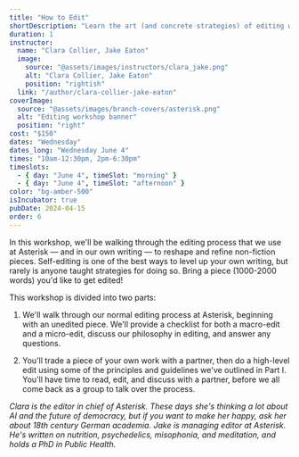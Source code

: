 ```yaml
---
title: "How to Edit"
shortDescription: "Learn the art (and concrete strategies) of editing with Asterisk's editors"
duration: 1
instructor:
  name: "Clara Collier, Jake Eaton"
  image:
    source: "@assets/images/instructors/clara_jake.png"
    alt: "Clara Collier, Jake Eaton"
    position: "rightish"
  link: "/author/clara-collier-jake-eaton"
coverImage:
  source: "@assets/images/branch-covers/asterisk.png"
  alt: "Editing workshop banner"
  position: "right"
cost: "$150"
dates: "Wednesday"
dates_long: "Wednesday June 4"
times: "10am-12:30pm, 2pm-6:30pm"
timeslots:
  - { day: "June 4", timeSlot: "morning" }
  - { day: "June 4", timeSlot: "afternoon" }
color: "bg-amber-500"
isIncubator: true
pubDate: 2024-04-15
order: 6
---
```


In this workshop, we'll be walking through the editing process that we use at Asterisk — and in our own writing — to reshape and refine non-fiction pieces. Self-editing is one of the best ways to level up your own writing, but rarely is anyone taught strategies for doing so. Bring a piece (1000-2000 words) you'd like to get edited!

This workshop is divided into two parts:

1. We'll walk through our normal editing process at Asterisk, beginning with an unedited piece. We'll provide a checklist for both a macro-edit and a micro-edit, discuss our philosophy in editing, and answer any questions.

2. You'll trade a piece of your own work with a partner, then do a high-level edit using some of the principles and guidelines we've outlined in Part I. You'll have time to read, edit, and discuss with a partner, before we all come back as a group to talk over the process.

*Clara is the editor in chief of Asterisk. These days she's thinking a lot about AI and the future of democracy, but if you want to make her happy, ask her about 18th century German academia. Jake is managing editor at Asterisk. He's written on nutrition, psychedelics, misophonia, and meditation, and holds a PhD in Public Health.*
